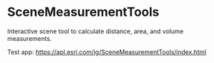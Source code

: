# SceneMeasurementTools
Interactive scene tool to calculate distance, area, and volume measurements.

Test app: https://apl.esri.com/jg/SceneMeasurementTools/index.html
